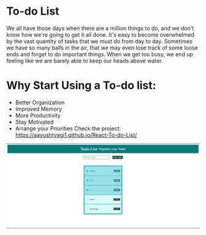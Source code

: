 # To-do List
We all have those days when there are a million things to do, and we don't know how we're going to get it all done. It's easy to become overwhelmed by the vast quantity of tasks that we must do from day to day. Sometimes we have so many balls in the air, that we may even lose track of some loose ends and forget to do important things. When we get too busy, we end up feeling like we are barely able to keep our heads above water.

# Why Start Using a To-do list:
- Better Organization
- Improved Memory
- More Productivity
- Stay Motivated
- Arrange your Priorities
Check the project:
https://aayushtyagi1.github.io/React-To-do-List/

![Alt-Text](https://github.com/AayushTyagi1/React-To-do-List/blob/master/Todolist.JPG)
